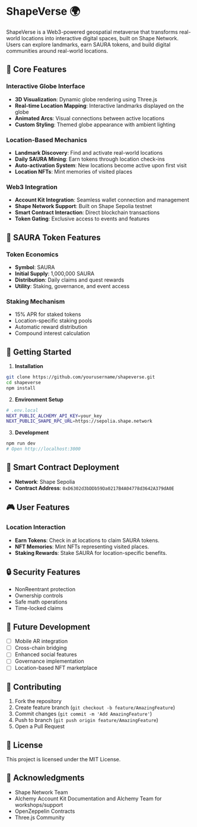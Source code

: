 # ShapeVerse 🌍

ShapeVerse is a Web3-powered geospatial metaverse that transforms real-world locations into interactive digital spaces, built on Shape Network. Users can explore landmarks, earn SAURA tokens, and build digital communities around real-world locations.

## 🌟 Core Features

### Interactive Globe Interface
- **3D Visualization**: Dynamic globe rendering using Three.js
- **Real-time Location Mapping**: Interactive landmarks displayed on the globe
- **Animated Arcs**: Visual connections between active locations
- **Custom Styling**: Themed globe appearance with ambient lighting

### Location-Based Mechanics
- **Landmark Discovery**: Find and activate real-world locations
- **Daily SAURA Mining**: Earn tokens through location check-ins
- **Auto-activation System**: New locations become active upon first visit
- **Location NFTs**: Mint memories of visited places

### Web3 Integration
- **Account Kit Integration**: Seamless wallet connection and management
- **Shape Network Support**: Built on Shape Sepolia testnet
- **Smart Contract Interaction**: Direct blockchain transactions
- **Token Gating**: Exclusive access to events and features

## 💎 SAURA Token Features

### Token Economics
- **Symbol**: SAURA
- **Initial Supply**: 1,000,000 SAURA
- **Distribution**: Daily claims and quest rewards
- **Utility**: Staking, governance, and event access

### Staking Mechanism
- 15% APR for staked tokens
- Location-specific staking pools
- Automatic reward distribution
- Compound interest calculation

## 🚀 Getting Started

1. **Installation**
```bash
git clone https://github.com/yourusername/shapeverse.git
cd shapeverse
npm install
```

2. **Environment Setup**
```bash
# .env.local
NEXT_PUBLIC_ALCHEMY_API_KEY=your_key
NEXT_PUBLIC_SHAPE_RPC_URL=https://sepolia.shape.network
```

3. **Development**
```bash
npm run dev
# Open http://localhost:3000
```

## 🔗 Smart Contract Deployment

- **Network**: Shape Sepolia
- **Contract Address**: `0xD6302d3bDDb59Da0217B4A04778d3642A379dA0E`

## 🎮 User Features

### Location Interaction
- **Earn Tokens**: Check in at locations to claim SAURA tokens.
- **NFT Memories**: Mint NFTs representing visited places.
- **Staking Rewards**: Stake SAURA for location-specific benefits.

## 🔒 Security Features

- NonReentrant protection
- Ownership controls
- Safe math operations
- Time-locked claims

## 🎯 Future Development

- [ ] Mobile AR integration
- [ ] Cross-chain bridging
- [ ] Enhanced social features
- [ ] Governance implementation
- [ ] Location-based NFT marketplace

## 🤝 Contributing

1. Fork the repository
2. Create feature branch (`git checkout -b feature/AmazingFeature`)
3. Commit changes (`git commit -m 'Add AmazingFeature'`)
4. Push to branch (`git push origin feature/AmazingFeature`)
5. Open a Pull Request

## 📄 License

This project is licensed under the MIT License.

## 🙏 Acknowledgments

- Shape Network Team
- Alchemy Account Kit Documentation and Alchemy Team for workshops/support
- OpenZeppelin Contracts
- Three.js Community

